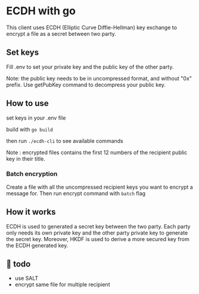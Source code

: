 # ECDH with go

This client uses ECDH (Elliptic Curve Diffie-Hellman) key exchange to encrypt a file as a secret between two party.

## Set keys

Fill .env to set your private key and the public key of the other party.

Note: the public key needs to be in uncompressed format, and without "0x" prefix. Use getPubKey command to decompress your public key.

## How to use 

set keys in your .env file

build with `go build`

then run `./ecdh-cli` to see available commands

Note : encrypted files contains the first 12 numbers of the recipient public key in their title.
 
### Batch encryption

Create a file with all the uncompressed recipient keys you want to encrypt a message for.
Then run encrypt command with `batch` flag 

## How it works 

ECDH is used to generated a secret key between the two party.
Each party only needs its own private key and the other party private key to generate the secret key.
Moreover, HKDF is used to derive a more secured key from the ECDH generated key.

## 🔧 todo

- use SALT
- encrypt same file for multiple recipient
